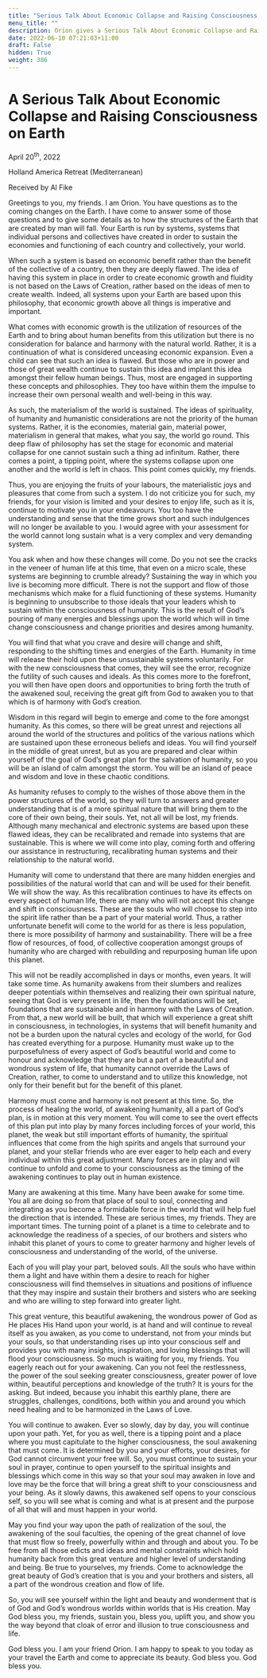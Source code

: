 ```yaml
---
title: "Serious Talk About Economic Collapse and Raising Consciousness on Earth"
menu_title: ""
description: Orion gives a Serious Talk About Economic Collapse and Raising Consciousness on Earth"
date: 2022-06-10 07:21:03+11:00
draft: False
hidden: True
weight: 386
---
```

# A Serious Talk About Economic Collapse and Raising Consciousness on Earth

April 20<sup>th</sup>, 2022

Holland America Retreat (Mediterranean)

Received by Al Fike   



Greetings to you, my friends. I am Orion. You have questions as to the coming changes on the Earth. I have come to answer some of those questions and to give some details as to how the structures of the Earth that are created by man will fall. Your Earth is run by systems, systems that individual persons and collectives have created in order to sustain the economies and functioning of each country and collectively, your world. 

When such a system is based on economic benefit rather than the benefit of the collective of a country, then they are deeply flawed. The idea of having this system in place in order to create economic growth and fluidity is not based on the Laws of Creation, rather based on the ideas of men to create wealth. Indeed, all systems upon your Earth are based upon this philosophy, that economic growth above all things is imperative and important. 

What comes with economic growth is the utilization of resources of the Earth and to bring about human benefits from this utilization but there is no consideration for balance and harmony with the natural world. Rather, it is a continuation of what is considered unceasing  economic expansion. Even a child can see that such an idea is flawed. But those who are in power and those of great wealth continue to sustain this idea and implant this idea amongst their fellow human beings. Thus, most are engaged in supporting these concepts and philosophies. They too have within them the impulse to increase their own personal wealth and well-being in this way.

As such, the materialism of the world is sustained. The ideas of spirituality, of humanity and humanistic considerations are not the priority of the human systems. Rather, it is the economies, material gain, material power, materialism in general that makes, what you say, the world go round. This deep flaw of philosophy has set the stage for economic and material collapse for one cannot sustain such a thing ad infinitum. Rather, there comes a point, a tipping point, where the systems collapse upon one another and the world is left in chaos. This point comes quickly, my friends.

Thus, you are enjoying the fruits of your labours, the materialistic joys and pleasures that come from such a system. I do not criticize you for such, my friends, for your vision is limited and your desires to enjoy life, such as it is, continue to motivate you in your endeavours. You too have the understanding and sense that the time grows short and such indulgences will no longer be available to you. I would agree with your assessment for the world cannot long sustain what is a very complex and very demanding system. 

You ask when and how these changes will come. Do you not see the cracks in the veneer of human life at this time, that even on a micro scale, these systems are beginning to crumble already? Sustaining the way in which you live is becoming more difficult. There is not the support and flow of those mechanisms which make for a fluid functioning of these systems. Humanity is beginning to unsubscribe to those ideals that your leaders whish to sustain within the consciousness of humanity. This is the result of God’s pouring of many energies and blessings upon the world which will in time change consciousness and change priorities and desires among humanity.

You will find that what you crave and desire will change and shift, responding to the shifting times and energies of the Earth. Humanity in time will release their hold upon these unsustainable systems voluntarily. For with the new consciousness that comes, they will see the error, recognize the futility of such causes and ideals. As this comes more to the forefront, you will then have open doors and opportunities to bring forth the truth of the awakened soul, receiving the great gift from God to awaken you to that which is of harmony with God’s creation.

Wisdom in this regard will begin to emerge and come to the fore amongst humanity. As this comes, so there will be great unrest and rejections all around the world of the structures and politics of the various nations which are sustained upon these erroneous beliefs and ideas. You will find yourself in the middle of great unrest, but as you are prepared and clear within yourself of the goal of God’s great plan for the salvation of humanity, so you will be an island of calm amongst the storm. You will be an island of peace and wisdom and love in these chaotic conditions.

As humanity refuses to comply to the wishes of those above them in the power structures of the world, so they will turn to answers and greater understanding that is of a more spiritual nature that will bring them to the core of their own being, their souls. Yet, not all will be lost, my friends. Although many mechanical and electronic systems are based upon these flawed ideas, they can be recalibrated and remade into systems that are sustainable. This is where we will come into play, coming forth and offering our assistance in restructuring, recalibrating human systems and their relationship to the natural world. 

Humanity will come to understand that there are many hidden energies and possibilities of the natural world that can and will be used for their benefit. We will show the way. As this recalibration continues to have its effects on every aspect of human life, there are many who will not accept this change and shift in consciousness. These are the souls who will choose to step into the spirit life rather than be a part of your material world. Thus, a rather unfortunate benefit will come to the world for as there is less population, there is more possibility of harmony and sustainability. There will be a free flow of resources, of food, of collective cooperation amongst groups of humanity who are charged with rebuilding and repurposing human life upon this planet.

This will not be readily accomplished in days or months, even years. It will take some time. As humanity awakens from their slumbers and realizes deeper potentials within themselves and realizing their own spiritual nature, seeing that God is very present in life, then the foundations will be set, foundations that are sustainable and in harmony with the Laws of Creation. From that, a new world will be built, that which will experience a great shift in consciousness, in technologies, in systems that will benefit humanity and not be a burden upon the natural cycles and ecology of the world, for God has created everything for a purpose. Humanity must wake up to the purposefulness of every aspect of God’s beautiful world and come to honour and acknowledge that they are but a part of a beautiful and wondrous system of life, that humanity cannot override the Laws of Creation, rather, to come to understand and to utilize this knowledge, not only for their benefit but for the benefit of this planet.

Harmony must come and harmony is not present at this time. So, the process of healing the world, of awakening humanity, all a part of God’s plan, is in motion at this very moment. You will come to see the overt effects of this plan put into play by many forces including forces of your world, this planet, the weak but still important efforts of humanity, the spiritual influences that come from the high spirits and angels that surround your planet, and your stellar friends who are ever eager to help each and every individual within this great adjustment. Many forces are in play and will continue to unfold and come to your consciousness as the timing of the awakening continues to play out in human existence. 

Many are awakening at this time. Many have been awake for some time. You all are doing so from that place of soul to soul, connecting and integrating as you become a formidable force in the world that will help fuel the direction that is intended. These are serious times, my friends. They are important times. The turning point of a planet is a time to celebrate and to acknowledge the readiness of a species, of our brothers and sisters who inhabit this planet of yours to come to greater harmony and higher levels of consciousness and understanding of the world, of the universe.

Each of you will play your part, beloved souls. All the souls who have within them a light and have within them a desire to reach for higher consciousness will find themselves in situations and positions of influence that they may inspire and sustain their brothers and sisters who are seeking and who are willing to step forward into greater light.

This great venture, this beautiful awakening, the wondrous power of God as He places His Hand upon your world, is at hand and will continue to reveal itself as you awaken, as you come to understand, not from your minds but your souls, so that understanding rises up into your conscious self and provides you with many insights, inspiration, and loving blessings that will flood your consciousness. So much is waiting for you, my friends. You eagerly reach out for your awakening. Can you not feel the restlessness, the power of the soul seeking greater consciousness, greater power of love within, beautiful perceptions and knowledge of the truth? It is yours for the asking. But indeed, because you inhabit this earthly plane, there are struggles, challenges, conditions, both within you and around you which need healing and to be harmonized in the Laws of Love.

You will continue to awaken. Ever so slowly, day by day, you will continue upon your path. Yet, for you as well, there is a tipping point and a place where you must capitulate to the higher consciousness, the soul awakening that must come. It is determined by you and your efforts, your desires, for God cannot circumvent your free will. So, you must continue to sustain your soul in prayer, continue to open yourself to the spiritual insights and blessings which come in this way so that your soul may awaken in love and  love may be the force that will bring a great shift to your consciousness and your being. As it slowly dawns, this awakened self opens to your conscious self, so you will see what is coming and what is at present and the purpose of all that will and must happen in your world.

May you find your way upon the path of realization of the soul, the awakening of the soul faculties, the opening of the great channel of love that must flow so freely, powerfully within and through and about you. To be free from all those edicts and ideas and mental constraints which hold humanity back from this great venture and higher level of understanding and being. Be true to yourselves, my friends. Come to acknowledge the great beauty of God’s creation that is you and your brothers and sisters, all a part of the wondrous creation and flow of life.

So, you will see yourself within the light and beauty and wonderment that is of God and God’s wondrous worlds within worlds that is His creation. May God bless you, my friends, sustain you, bless you, uplift you, and show you the way beyond that cloak of error and illusion to true consciousness and life. 

God bless you. I am your friend Orion. I am happy to speak to you today as your travel the Earth and come to appreciate its beauty. God bless you. God bless you.